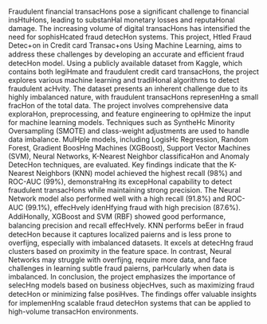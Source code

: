 Fraudulent financial transacHons pose a significant challenge to financial insHtuHons, leading to
substanHal monetary losses and reputaHonal damage. The increasing volume of digital transacHons has
intensified the need for sophisHcated fraud detecHon systems. This project, Htled Fraud Detec+on in
Credit card Transac+ons Using Machine Learning, aims to address these challenges by developing an
accurate and eﬃcient fraud detecHon model.
Using a publicly available dataset from Kaggle, which contains both legiHmate and fraudulent credit card
transacHons, the project explores various machine learning and tradiHonal algorithms to detect
fraudulent acHvity. The dataset presents an inherent challenge due to its highly imbalanced nature, with
fraudulent transacHons represenHng a small fracHon of the total data.
The project involves comprehensive data exploraHon, preprocessing, and feature engineering to
opHmize the input for machine learning models. Techniques such as SyntheHc Minority Oversampling
(SMOTE) and class-weight adjustments are used to handle data imbalance. MulHple models, including
LogisHc Regression, Random Forest, Gradient BoosHng Machines (XGBoost), Support Vector Machines
(SVM), Neural Networks, K-Nearest Neighbor classificaHon and Anomaly DetecHon techniques, are
evaluated.
Key findings indicate that the K-Nearest Neighbors (KNN) model achieved the highest recall (98%) and
ROC-AUC (99%), demonstraHng its excepHonal capability to detect fraudulent transacHons while
maintaining strong precision. The Neural Network model also performed well with a high recall (91.8%)
and ROC-AUC (99.1%), eﬀecHvely idenHfying fraud with high precision (87.6%). AddiHonally, XGBoost
and SVM (RBF) showed good performance, balancing precision and recall eﬀecHvely.
KNN performs beEer in fraud detecHon because it captures localized paierns and is less prone to
overfijng, especially with imbalanced datasets. It excels at detecHng fraud clusters based on proximity
in the feature space. In contrast, Neural Networks may struggle with overfijng, require more data, and
face challenges in learning subtle fraud paierns, parHcularly when data is imbalanced.
In conclusion, the project emphasizes the importance of selecHng models based on business objecHves,
such as maximizing fraud detecHon or minimizing false posiHves. The findings oﬀer valuable insights for
implemenHng scalable fraud detecHon systems that can be applied to high-volume transacHon
environments.
